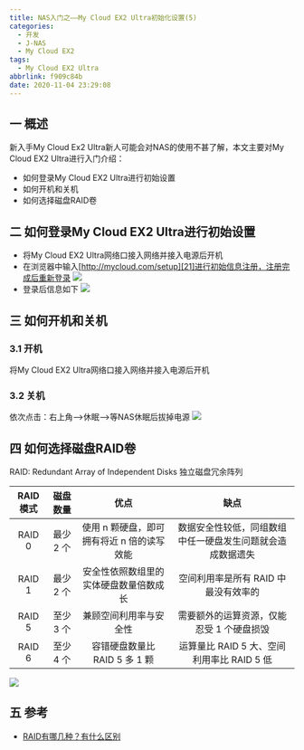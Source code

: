 ```yaml
---
title: NAS入门之——My Cloud EX2 Ultra初始化设置(5)
categories:
  - 开发
  - J-NAS
  - My Cloud EX2
tags:
  - My Cloud EX2 Ultra
abbrlink: f909c84b
date: 2020-11-04 23:29:08
---
```

## 一 概述

新入手My Cloud Ex2 Ultra新人可能会对NAS的使用不甚了解，本文主要对My Cloud EX2 Ultra进行入门介绍：

* 如何登录My Cloud EX2 Ultra进行初始设置
* 如何开机和关机
* 如何选择磁盘RAID卷

<!--more-->

## 二 如何登录My Cloud EX2 Ultra进行初始设置

* 将My Cloud EX2 Ultra网络口接入网络并接入电源后开机
* 在浏览器中输入[http://mycloud.com/setup][21]进行初始信息注册，注册完成后重新登录
  ![][1]
* 登录后信息如下
  ![][2]

## 三 如何开机和关机

### 3.1 开机
将My Cloud EX2 Ultra网络口接入网络并接入电源后开机

### 3.2 关机

依次点击：右上角——>休眠——>等NAS休眠后拔掉电源
![][3]

## 四 如何选择磁盘RAID卷
 RAID: Redundant Array of Independent Disks 独立磁盘冗余阵列 

| RAID模式 | 磁盘数量  |                    优点                    |                            缺点                            |
| :------: | :-------: | :----------------------------------------: | :--------------------------------------------------------: |
|  RAID 0  | 最少 2 个 | 使用 n 颗硬盘，即可拥有将近 n 倍的读写效能 | 数据安全性较低，同组数组中任一硬盘发生问题就会造成数据遗失 |
|  RAID 1  | 最少 2 个 |   安全性依照数组里的实体硬盘数量倍数成长   |            空间利用率是所有 RAID 中最没有效率的            |
|  RAID 5  | 至少 3 个 |           兼顾空间利用率与安全性           |         需要额外的运算资源，仅能忍受 1 个硬盘损毁          |
|  RAID 6  | 至少 4 个 |       容错硬盘数量比 RAID 5 多 1 颗        |         运算量比 RAID 5 大、空间利用率比 RAID 5 低         |

![][4]
## 五 参考
* [RAID有哪几种？有什么区别](https://www.zhihu.com/question/20131784/answer/199454382)


[1]:https://cdn.jsdelivr.net/gh/PGzxc/CDN/blog-nas/nas-my-cloud-ex2-login.png
[2]:https://cdn.jsdelivr.net/gh/PGzxc/CDN/blog-nas/nas-my-cloud-ex2-main-view.png
[3]:https://cdn.jsdelivr.net/gh/PGzxc/CDN/blog-nas/nas-my-cloud-ex2-shutdown.png
[4]:https://cdn.jsdelivr.net/gh/PGzxc/CDN/blog-nas/nas-raid-struct.png
[21]:http://mycloud.com/setup